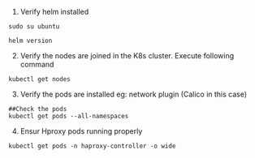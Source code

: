1. Verify helm  installed 
```shell
sudo su ubuntu

helm version
```
2. Verify the nodes are joined in the K8s cluster. Execute following command 
```shell
kubectl get nodes
```

3. Verify the pods are installed eg: network plugin (Calico in this case)
```shell
##Check the pods
kubectl get pods --all-namespaces
```

4. Ensur Hproxy pods running properly
```shell
kubectl get pods -n haproxy-controller -o wide
```